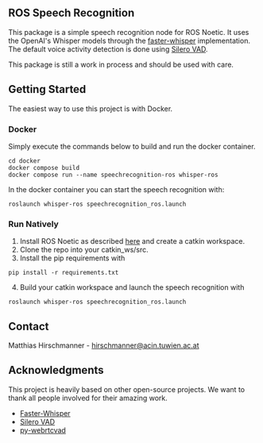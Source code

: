 ## ROS Speech Recognition

This package is a simple speech recognition node for ROS Noetic. It uses the OpenAI's Whisper models through the [faster-whisper](https://github.com/SYSTRAN/faster-whisper) implementation. The default voice activity detection is done using [Silero VAD](https://github.com/snakers4/silero-vad). 

This package is still a work in process and should be used with care.

## Getting Started

The easiest way to use this project is with Docker.

### Docker

Simply execute the commands below to build and run the docker container.
```
cd docker
docker compose build
docker compose run --name speechrecognition-ros whisper-ros
```
In the docker container you can start the speech recognition with:
```
roslaunch whisper-ros speechrecognition_ros.launch
```

### Run Natively

1. Install ROS Noetic as described [here](http://wiki.ros.org/noetic/Installation) and create a catkin workspace.
2. Clone the repo into your catkin_ws/src.
3. Install the pip requirements with 
```
pip install -r requirements.txt
```
4. Build your catkin workspace and launch the speech recognition with 
```
roslaunch whisper-ros speechrecognition_ros.launch
```

## Contact

Matthias Hirschmanner - hirschmanner@acin.tuwien.ac.at


<!--p align="right">(<a href="#readme-top">back to top</a>)</p-->



<!-- ACKNOWLEDGMENTS -->
## Acknowledgments

This project is heavily based on other open-source projects. We want to thank all people involved for their amazing work.

* [Faster-Whisper](https://github.com/SYSTRAN/faster-whisper)
* [Silero VAD](https://github.com/snakers4/silero-vad)
* [py-webrtcvad](https://github.com/wiseman/py-webrtcvad)